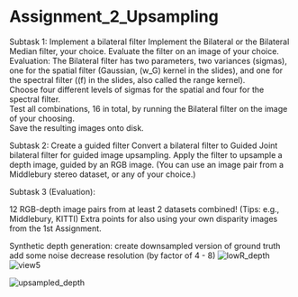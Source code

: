 # Assignment_2_Upsampling


Subtask 1: 
Implement a bilateral filter
Implement the Bilateral or the Bilateral Median filter, your choice.
Evaluate the filter on an image of your choice. 
Evaluation:  The Bilateral filter has two parameters, two variances (sigmas), one for the spatial filter (Gaussian, \(w_G\) kernel in the slides), and one for the spectral filter (\(f\) in the slides, also called the range kernel).      
Choose four different levels of sigmas for the spatial and four for the spectral filter.     
Test all combinations, 16 in total, by running the Bilateral filter on the image of your choosing.     
Save the resulting images onto disk.  

Subtask 2: Create a guided filter
Convert a bilateral filter to Guided Joint bilateral filter for guided image upsampling.
Apply the filter to upsample a depth image, guided by an RGB image. (You can use an image pair from a Middlebury stereo dataset, or any of your choice.)

Subtask 3 (Evaluation):

 12 RGB-depth image pairs from at least 2 datasets combined!
    (Tips: e.g., Middlebury, KITTI)
    Extra points for also using your own disparity images from the 1st Assignment.
     
 Synthetic depth generation:
        create downsampled version of ground truth
        add some noise
        decrease resolution (by factor of 4 - 8)
     ![lowR_depth](https://user-images.githubusercontent.com/80226882/144677610-90f822fc-0622-48d5-b91c-9b1680bd63ae.PNG)
     ![view5](https://user-images.githubusercontent.com/80226882/144677627-8442980f-0178-4009-ac61-3e29ac69910f.png)
     
     
     

     
![upsampled_depth](https://user-images.githubusercontent.com/80226882/144677721-41ce0ea6-c7be-4a43-a2d6-362b5f14b91f.PNG)
